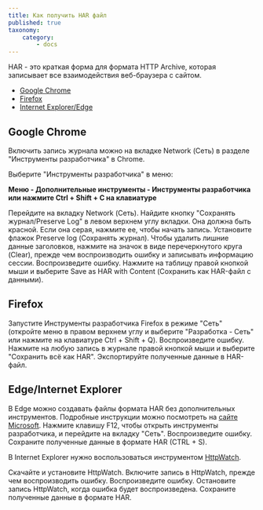 ```yaml
---
title: Как получить HAR файл
published: true
taxonomy:
    category:
        - docs
---
```


HAR - это краткая форма для формата HTTP Archive, которая записывает все взаимодействия веб-браузера с сайтом.

* [Google Chrome](#Chrome)
* [Firefox](#Firefox)
* [Internet Explorer/Edge](#Explorer)


<a id="Chrome"></a>
## Google Chrome

Включить запись журнала можно на вкладке Network (Сеть) в разделе "Инструменты разработчика" в Chrome.

Выберите "Инструменты разработчика" в меню:

**Меню - Дополнительные инструменты - Инструменты разработчика или нажмите Ctrl + Shift + C на клавиатуре**

Перейдите на вкладку Network (Сеть).
Найдите кнопку "Сохранять журнал/Preserve Log" в левом верхнем углу вкладки. Она должна быть красной. Если она серая, нажмите ее, чтобы начать запись.
Установите флажок Preserve log (Сохранять журнал).
Чтобы удалить лишние данные заголовков, нажмите на значок в виде перечеркнутого круга (Clear), прежде чем воспроизводить ошибку и записывать информацию сессии.
Воспроизведите ошибку.
Нажмите на таблицу правой кнопкой мыши и выберите Save as HAR with Content (Сохранить как HAR-файл с данными).

<a id="Firefox"></a>
## Firefox


Запустите Инструменты разработчика Firefox в режиме "Сеть" (откройте меню в правом верхнем углу и выберите "Разработка - Сеть" или нажмите на клавиатуре Ctrl + Shift + Q).
Воспроизведите ошибку.
Нажмите на любую запись в журнале правой кнопкой мыши и выберите "Сохранить всё как HAR".
Экспортируйте полученные данные в HAR-файл.



<a id="Explorer"></a>
## Edge/Internet Explorer

В Edge можно создавать файлы формата HAR без дополнительных инструментов. Подробные инструкции можно посмотреть на [сайте Microsoft](https://docs.microsoft.com/ru-ru/microsoft-edge/devtools-guide/network). Нажмите клавишу F12, чтобы открыть инструменты разработчика, и перейдите на вкладку "Сеть".
 Воспроизведите ошибку.
Сохраните полученные данные в формате HAR (CTRL + S).

В Internet Explorer нужно воспользоваться инструментом [HttpWatch](https://www.httpwatch.com/).

Скачайте и установите HttpWatch.
Включите запись в HttpWatch, прежде чем воспроизводить ошибку. Воспроизведите ошибку.
Остановите запись HttpWatch, когда ошибка будет воспроизведена.
Сохраните полученные данные в формате HAR.
